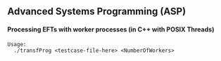 <!--
@Author: Izhar Shaikh <izhar>
@Date:   2017-03-02T18:52:23-05:00
@Email:  izharits@gmail.com
@Filename: README.md
@Last modified by:   izhar
@Last modified time: 2017-03-06T16:52:08-05:00
@License: MIT
-->



## Advanced Systems Programming (ASP)
#### Processing EFTs with worker processes (in C++ with POSIX Threads)

```
Usage:
  ./transfProg <testcase-file-here> <NumberOfWorkers>

```
